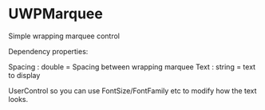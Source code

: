 # UWPMarquee
Simple wrapping marquee control

Dependency properties:

Spacing : double  = Spacing between wrapping marquee
Text : string = text to display

UserControl so you can use FontSize/FontFamily etc to modify how the text looks.
